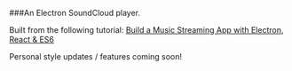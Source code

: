 ###An Electron SoundCloud player.

Built from the following tutorial:
[Build a Music Streaming App with Electron, React & ES6](https://www.sitepoint.com/music-streaming-app-electron-react-es6/?utm_source=javascriptweekly&utm_medium=email)

Personal style updates / features coming soon!

